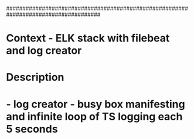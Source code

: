 #####################################################################################
# Context - ELK stack with filebeat and log creator
# Description
# - log creator - busy box manifesting and infinite loop of TS logging each 5 seconds
